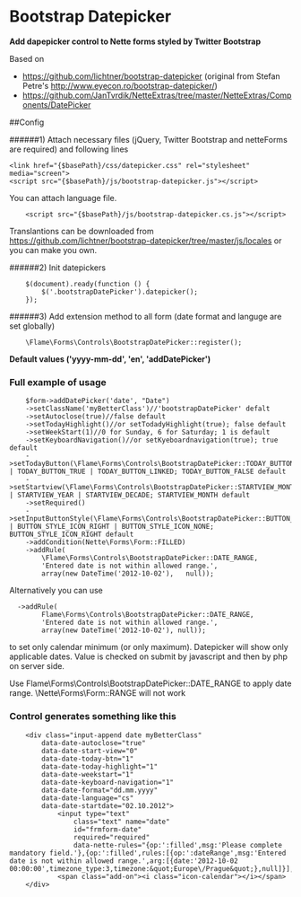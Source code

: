 # Bootstrap Datepicker

**Add dapepicker control to Nette forms styled by Twitter Bootstrap**

Based on
  - https://github.com/lichtner/bootstrap-datepicker (original from Stefan Petre's http://www.eyecon.ro/bootstrap-datepicker/)
  - https://github.com/JanTvrdik/NetteExtras/tree/master/NetteExtras/Components/DatePicker


##Config

######1) Attach necessary files (jQuery, Twitter Bootstrap and netteForms are required) and following lines

    <link href="{$basePath}/css/datepicker.css" rel="stylesheet" media="screen">
    <script src="{$basePath}/js/bootstrap-datepicker.js"></script>

You can attach language file.

		<script src="{$basePath}/js/bootstrap-datepicker.cs.js"></script>

Translantions can be downloaded from https://github.com/lichtner/bootstrap-datepicker/tree/master/js/locales or you can make you own.


######2) Init datepickers

		$(document).ready(function () {
			$('.bootstrapDatePicker').datepicker();
		});

######3) Add extension method to all form (date format and languge are set globally)

		\Flame\Forms\Controls\BootstrapDatePicker::register();

**Default values ('yyyy-mm-dd', 'en', 'addDatePicker')**

### Full example of usage

		$form->addDatePicker('date', "Date")
		->setClassName('myBetterClass')//'bootstrapDatePicker' defalt
		->setAutoclose(true)//false default
		->setTodayHighlight()//or setTodadyHighlight(true); false default
		->setWeekStart(1)//0 for Sunday, 6 for Saturday; 1 is default
		->setKeyboardNavigation()//or setKyeboardnavigation(true); true default
		->setTodayButton(\Flame\Forms\Controls\BootstrapDatePicker::TODAY_BUTTON_TRUE)//TODAY_BUTTON_FALSE | TODAY_BUTTON_TRUE | TODAY_BUTTON_LINKED; TODAY_BUTTON_FALSE default
		->setStartview(\Flame\Forms\Controls\BootstrapDatePicker::STARTVIEW_MONTH)//STARTVIEW_MONTH | STARTVIEW_YEAR | STARTVIEW_DECADE; STARTVIEW_MONTH default
		->setRequired()
		->setInputButtonStyle(\Flame\Forms\Controls\BootstrapDatePicker::BUTTON_STYLE_ICON_RIGHT)//BUTTON_STYLE_ICON_LEFT | BUTTON_STYLE_ICON_RIGHT | BUTTON_STYLE_ICON_NONE; BUTTON_STYLE_ICON_RIGHT default
		->addCondition(Nette\Forms\Form::FILLED)
		->addRule(
			\Flame\Forms\Controls\BootstrapDatePicker::DATE_RANGE,
			'Entered date is not within allowed range.',
			array(new DateTime('2012-10-02'),	null));

Alternatively you can use

	  ->addRule(
			Flame\Forms\Controls\BootstrapDatePicker::DATE_RANGE,
			'Entered date is not within allowed range.',
			array(new DateTime('2012-10-02'), null));

to set only calendar minimum (or only maximum).
Datepicker will show only applicable dates. Value is checked on submit by javascript and then by php on server side.

Use Flame\Forms\Controls\BootstrapDatePicker::DATE_RANGE to apply date range. \Nette\Forms\Form::RANGE will not work

### Control generates something like this

		<div class="input-append date myBetterClass"
			data-date-autoclose="true"
			data-date-start-view="0"
			data-date-today-btn="1"
			data-date-today-highlight="1"
			data-date-weekstart="1"
			data-date-keyboard-navigation="1"
			data-date-format="dd.mm.yyyy"
			data-date-language="cs"
			data-date-startdate="02.10.2012">
				<input type="text"
					class="text" name="date"
					id="frmform-date"
					required="required"
					data-nette-rules="{op:':filled',msg:'Please complete mandatory field.'},{op:':filled',rules:[{op:':dateRange',msg:'Entered date is not within allowed range.',arg:[{date:'2012-10-02 00:00:00',timezone_type:3,timezone:&quot;Europe\/Prague&quot;},null]}],control:'date'}">
				<span class="add-on"><i class="icon-calendar"></i></span>
		</div>
